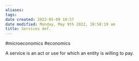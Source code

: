 ```yaml
---
aliases: 
tags: 
date created: 2022-05-09 10:57
date modified: Monday, May 9th 2022, 10:58:19 am
title: Services def.
---
```


#microeconomics #economics

A service is an act or use for which an entity is willing to pay.
